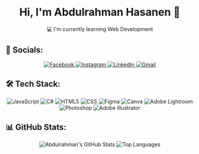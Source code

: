 <h1 align="center">Hi, I'm Abdulrahman Hasanen 👋</h1>
<p align="center">💻 I'm currently learning Web Development</p>

## 🔗 Socials:
<p align="center">
  <a href="https://facebook.com/3bdohasanen">
    <img src="https://img.shields.io/badge/Facebook-1877F2?logo=facebook&logoColor=white" alt="Facebook">
  </a>
  <a href="https://instagram.com/3bdohasanen">
    <img src="https://img.shields.io/badge/Instagram-E4405F?logo=instagram&logoColor=white" alt="Instagram">
  </a>
  <a href="https://linkedin.com/in/3bdohasanen">
    <img src="https://img.shields.io/badge/LinkedIn-0077B5?logo=linkedin&logoColor=white" alt="LinkedIn">
  </a>
  <a href="mailto:www.3bdohasanen@gmail.com">
    <img src="https://img.shields.io/badge/Email-D14836?logo=gmail&logoColor=white" alt="Gmail">
  </a>
</p>

## 🛠 Tech Stack:
<p align="center">
   <img src="https://img.shields.io/badge/-JavaScript-black?logo=javascript" alt="JavaScript">
   <img src="https://img.shields.io/badge/-C%23-239120?logo=c-sharp" alt="C#">
   <img src="https://img.shields.io/badge/-HTML5-E34F26?logo=html5&logoColor=white" alt="HTML5">
   <img src="https://img.shields.io/badge/-CSS-2965F1?logo=css3&logoColor=white" alt="CSS">
   <img src="https://img.shields.io/badge/-Figma-F24E1E?logo=figma&logoColor=white" alt="Figma">
   <img src="https://img.shields.io/badge/-Canva-00C4CC?logo=canva&logoColor=white" alt="Canva">
   <img src="https://img.shields.io/badge/-Lightroom-31A8FF?logo=adobe-lightroom&logoColor=white" alt="Adobe Lightroom">
   <img src="https://img.shields.io/badge/-Photoshop-31A8FF?logo=adobe-photoshop&logoColor=white" alt="Photoshop">
   <img src="https://img.shields.io/badge/-Illustrator-FF9A00?logo=adobe-illustrator&logoColor=white" alt="Adobe Illustrator">
</p>

## 📊 GitHub Stats:
<p align="center">
  <img src="https://github-readme-stats.vercel.app/api?username=3bdohasanen&show_icons=true&theme=tokyonight" alt="Abdulrahman's GitHub Stats">
  <img src="https://github-readme-stats.vercel.app/api/top-langs/?username=3bdohasanen&layout=compact&theme=tokyonight" alt="Top Languages">
</p>
